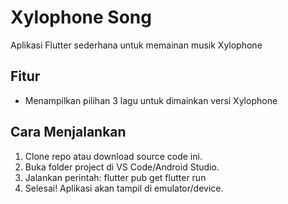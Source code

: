 # Xylophone Song

Aplikasi Flutter sederhana untuk memainan musik Xylophone

## Fitur

- Menampilkan pilihan 3 lagu untuk dimainkan versi Xylophone

## Cara Menjalankan

1. Clone repo atau download source code ini.
2. Buka folder project di VS Code/Android Studio.
3. Jalankan perintah:
   flutter pub get
   flutter run
4. Selesai! Aplikasi akan tampil di emulator/device.
